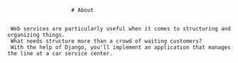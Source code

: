 						# About


	 Web services are particularly useful when it comes to structuring and organizing things. 
	 What needs structure more than a crowd of waiting customers? 
	 With the help of Django, you'll implement an application that manages the line at a car service center.



